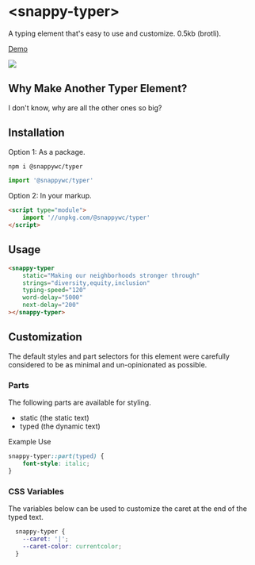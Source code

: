 # &lt;snappy-typer&gt;

A typing element that's easy to use and customize. 0.5kb (brotli).

[Demo](https://codepen.io/kaina/pen/oNqeXrW)

![](https://github.com/kaina-agency/snappy/blob/main/screenshots/snappy-typer.gif?raw=true)

## Why Make Another Typer Element?

I don't know, why are all the other ones so big?

## Installation

Option 1: As a package.

```sh
npm i @snappywc/typer
```

```js
import '@snappywc/typer'
```

Option 2: In your markup.

```html
<script type="module">
	import '//unpkg.com/@snappywc/typer'
</script>
```

## Usage

```html
<snappy-typer
	static="Making our neighborhoods stronger through"
	strings="diversity,equity,inclusion"
	typing-speed="120"
	word-delay="5000"
	next-delay="200"
></snappy-typer>
```

## Customization

The default styles and part selectors for this element were carefully considered to be as minimal and un-opinionated as possible.

### Parts

The following parts are available for styling.

- static (the static text)
- typed (the dynamic text)

Example Use

```css
snappy-typer::part(typed) {
	font-style: italic;
}
```

### CSS Variables

The variables below can be used to customize the caret at the end of the typed text.

```css
  snappy-typer {
    --caret: '|';
    --caret-color: currentcolor;
  }
```
